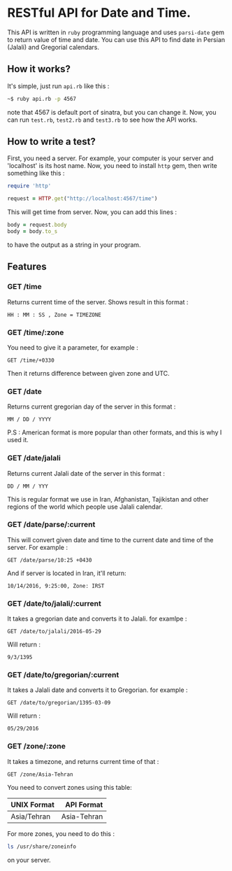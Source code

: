 # RESTful API for Date and Time. 

This API is written in `ruby` programming language and uses `parsi-date` gem to return value of time and date. You can use this API to find date in Persian (Jalali) and Gregorial calendars. 

## How it works?
It's simple, just run `api.rb` like this :

```bash
~$ ruby api.rb -p 4567
```
note that 4567 is default port of sinatra, but you can change it. Now, you can run `test.rb`, `test2.rb` and `test3.rb` to see how the API works.

## How to write a test? 

First, you need a server. For example, your computer is your server and 'localhost' is its host name. Now, you need to install `http` gem, then write something like this :

```ruby
require 'http'

request = HTTP.get("http://localhost:4567/time") 
```
This will get time from server. Now, you can add this lines :

```ruby
body = request.body
body = body.to_s
```
to have the output as a string in your program. 

## Features
### GET /time
Returns current time of the server. Shows result in this format :
```
HH : MM : SS , Zone = TIMEZONE
```
### GET /time/:zone
You need to give it a parameter, for example :
```
GET /time/+0330
``` 
Then it returns difference between given zone and UTC. 
### GET /date
Returns current gregorian day of the server in this format :
```
MM / DD / YYYY
```
P.S : American format is more popular than other formats, and this is why I used it. 
### GET /date/jalali
Returns current Jalali date of the server in this format :
```
DD / MM / YYY
```
This is regular format we use in Iran, Afghanistan, Tajikistan and other regions of the world which people use Jalali calendar. 
### GET /date/parse/:current 
This will convert given date and time to the current date and time of the server. For example :
```
GET /date/parse/10:25 +0430
```
And if server is located in Iran, it'll return:
```
10/14/2016, 9:25:00, Zone: IRST
```
### GET /date/to/jalali/:current
It takes a gregorian date and converts it to Jalali. for examlpe :
```
GET /date/to/jalali/2016-05-29
```
Will return :
```
9/3/1395
```

### GET /date/to/gregorian/:current
It takes a Jalali date and converts it to Gregorian. for example :
```
GET /date/to/gregorian/1395-03-09
```
Will return :

```
05/29/2016
```
### GET /zone/:zone
It takes a timezone, and returns current time of that :
```
GET /zone/Asia-Tehran
```

You need to convert zones using this table:

|UNIX Format   |API Format     |
|--------------|--------------:|
|Asia/Tehran   |Asia-Tehran    |

For more zones, you need to do this :

```bash
ls /usr/share/zoneinfo
```
on your server. 
